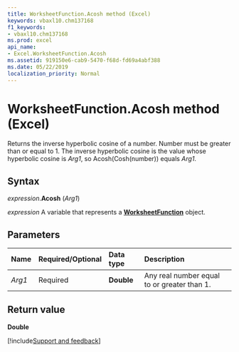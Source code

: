 ```yaml
---
title: WorksheetFunction.Acosh method (Excel)
keywords: vbaxl10.chm137168
f1_keywords:
- vbaxl10.chm137168
ms.prod: excel
api_name:
- Excel.WorksheetFunction.Acosh
ms.assetid: 919150e6-cab9-5470-f68d-fd69a4abf388
ms.date: 05/22/2019
localization_priority: Normal
---
```



# WorksheetFunction.Acosh method (Excel)

Returns the inverse hyperbolic cosine of a number. Number must be greater than or equal to 1. The inverse hyperbolic cosine is the value whose hyperbolic cosine is _Arg1_, so Acosh(Cosh(number)) equals _Arg1_.


## Syntax

_expression_.**Acosh** (_Arg1_)

_expression_ A variable that represents a **[WorksheetFunction](Excel.WorksheetFunction.md)** object.


## Parameters

|Name|Required/Optional|Data type|Description|
|:-----|:-----|:-----|:-----|
| _Arg1_|Required| **Double**|Any real number equal to or greater than 1.|

## Return value

**Double** 




[!include[Support and feedback](~/includes/feedback-boilerplate.md)]